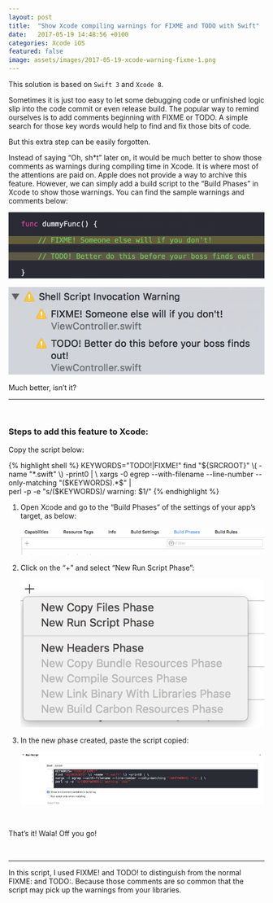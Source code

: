 ```yaml
---
layout: post
title:  "Show Xcode compiling warnings for FIXME and TODO with Swift"
date:   2017-05-19 14:48:56 +0100
categories: Xcode iOS
featured: false
image: assets/images/2017-05-19-xcode-warning-fixme-1.png
---
```


This solution is based on `Swift 3` and `Xcode 8`.

Sometimes it is just too easy to let some debugging code or unfinished logic slip into the code commit or even release build. The popular way to remind ourselves is to add comments beginning with FIXME or TODO. A simple search for those key words would help to find and fix those bits of code. 

But this extra step can be easily forgotten.

Instead of saying “Oh, sh*t” later on, it would be much better to show those comments as warnings during compiling time in Xcode. It is where most of the attentions are paid on. Apple does not provide a way to archive this feature. However, we can simply add a build script to the “Build Phases” in Xcode to show those warnings. You can find the sample warnings and comments below:

![](/assets/images/2017-05-19-xcode-warning-fixme-2.png)

![](/assets/images/2017-05-19-xcode-warning-fixme-1.png)

Much better, isn’t it?

---     
&nbsp;

### Steps to add this feature to Xcode:

Copy the script below:

{% highlight shell %}
KEYWORDS="TODO!|FIXME!"
find "${SRCROOT}" \( -name "*.swift" \) -print0 | \
xargs -0 egrep --with-filename --line-number --only-matching "($KEYWORDS).*\$" | \
perl -p -e "s/($KEYWORDS)/ warning: \$1/"
{% endhighlight %}

1. Open Xcode and go to the “Build Phases” of the settings of your app’s target, as below:

    ![](/assets/images/2017-05-19-xcode-warning-fixme-3.png)


2. Click on the “+” and select “New Run Script Phase”:

    ![](/assets/images/2017-05-19-xcode-warning-fixme-4.png)


3. In the new phase created, paste the script copied:

    ![](/assets/images/2017-05-19-xcode-warning-fixme-5.png)

&nbsp;

That’s it! Wala! Off you go!

&nbsp;

---
In this script, I used FIXME! and TODO! to distinguish from the normal FIXME: and TODO:. Because those comments are so common that the script may pick up the warnings from your libraries.